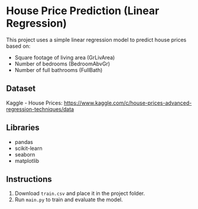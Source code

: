 # House Price Prediction (Linear Regression)

This project uses a simple linear regression model to predict house prices based on:
- Square footage of living area (GrLivArea)
- Number of bedrooms (BedroomAbvGr)
- Number of full bathrooms (FullBath)

## Dataset
Kaggle - House Prices: https://www.kaggle.com/c/house-prices-advanced-regression-techniques/data

## Libraries
- pandas
- scikit-learn
- seaborn
- matplotlib

## Instructions
1. Download `train.csv` and place it in the project folder.
2. Run `main.py` to train and evaluate the model.
